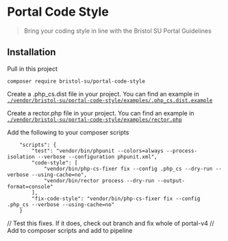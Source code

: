 # Portal Code Style
> Bring your coding style in line with the Bristol SU Portal Guidelines

## Installation

Pull in this project
```shell
composer require bristol-su/portal-code-style
```

Create a .php_cs.dist file in your project. You can find an example in [`./vendor/bristol-su/portal-code-style/examples/.php_cs.dist.example`](examples/.php_cs.dist.example)

Create a rector.php file in your project. You can find an example in [`./vendor/bristol-su/portal-code-style/examples/rector.php`](examples/rector.php)


Add the following to your composer scripts

```
    "scripts": {
        "test": "vendor/bin/phpunit --colors=always --process-isolation --verbose --configuration phpunit.xml",
        "code-style": [
            "vendor/bin/php-cs-fixer fix --config .php_cs --dry-run --verbose --using-cache=no",
            "vendor/bin/rector process --dry-run --output-format=console"
        ],
        "fix-code-style": "vendor/bin/php-cs-fixer fix --config .php_cs --verbose --using-cache=no"
    }
```

// Test this fixes. If it does, check out branch and fix whole of portal-v4
// Add to composer scripts and add to pipeline